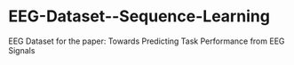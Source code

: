 # EEG-Dataset--Sequence-Learning
EEG Dataset for the paper: Towards Predicting Task Performance from EEG Signals 
